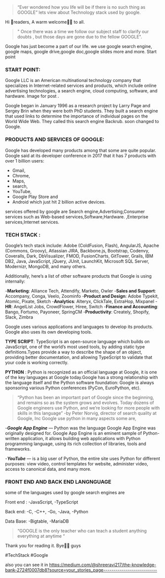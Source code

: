 > “Ever wondered how you life will be if there is no such thing as GOOGLE” lets view about Technology stack used by google.

Hi 🙋readers, A warm welcome🙏🏻 to all.

> " Once there was a time we follow our subject staff to clarify our doubts , but those days are gone due to the fellow GOOGLE".

Google has just become a part of our life. we use google search engine, google maps, google drive,google doc,google slides more and more.
Start point

### START POINT: 

Google LLC is an American multinational technology company that specializes in Internet-related services and products, which include online advertising technologies, a search engine, cloud computing, software, and hardware.
Image for post . 

Google began in January 1996 as a research project by Larry Page and Sergey Brin when they were both PhD students. They built a search engine that used links to determine the importance of individual pages on the World Wide Web. They called this search engine Backrub. soon changed to Google.


### PRODUCTS AND SERVICES OF GOOGLE:

Google has developed many products among that some are quite popular. Google said at its developer conference in 2017 that it has 7 products with over 1 billion users:
- Gmail,
- Chrome,
- Maps,
- search,
- YouTube,
- Google Play Store and
- Android
which just hit 2 billion active devices.

services offered by google are Search engine,Advertising,Consumer services such as Web-based services,Software,Hardware. ,Enterprise services,Internet services.


### TECH STACK :

Google’s tech stack include: Adobe (ColdFusion, Flash), AngularJS, Apache (Commons, Groovy), Atlassian JIRA, Backbone.js, Bootstrap, Codenvy, Coveralls, Dark, DbVisualizer, FMOD, FusionCharts, GitTower, Grails, IBM DB2, Java, JavaScript, jQuery, JUnit, LaunchKit, Microsoft SQL Server, Modernizr, MongoDB, and many others.

Additionally, here’s a list of other software products that Google is using internally:

-**Marketing**: Alliance Tech, Attendify, Marketo, Owler
-**Sales and Support**: Accompany, Conga, Veelo, Zoominfo
-**Product and Design**: Adobe Typekit, Atomic, Pixate, Sketch
-**Analytics**: Alteryx, ClickTale, ExtraHop, Mixpanel
-**HR**: AngelList Jobs, CrowdFlower, Hiree, Switch
-**Finance and Accounting**: Bango, Fortumo, Payoneer, SpringCM
-**Productivity**: Creately, Shopify, Slack, Zimbra

Google uses various applications and languages to develop its products. Google also uses its own developing tools.

**TYPE SCRIPT**: TypeScript is an open-source language which builds on JavaScript, one of the world’s most used tools, by adding static type definitions.Types provide a way to describe the shape of an object, providing better documentation, and allowing TypeScript to validate that your code is working correctly.

**PYTHON** : Python is recognized as an official language at Google, it is one of the key languages at Google today.Google has a strong relationship with the language itself and the Python software foundation: Google is always sponsoring various Python conferences (PyCon, EuroPython, etc).

> “Python has been an important part of Google since the beginning, and remains so as the system grows and evolves. Today dozens of Google engineers use Python, and we’re looking for more people with skills in this language” -by Peter Norvig, director of search quality at Google, Inc
Google use python in many aspects some are, 

-***Google App Engine*** — Python was the language Google App Engine was originally designed for. Google App Engine is an eminent sample of Python-written application, it allows building web applications with Python programming language, using its rich collection of libraries, tools and frameworks.

-***YouTube*** — is a big user of Python, the entire site uses Python for different purposes: view video, control templates for website, administer video, access to canonical data, and many more.

### FRONT END AND BACK END LANGNGUAGE

some of the languages used by google search engines are

Front end :
-JavaScript,
-TypeScript

Back end:
-C,
-C++,
-Go,
-Java,
-Python

Data Base:
-Bigtable,
-MariaDB

>“GOOGLE is the only teacher who can teach a student anything everything at anytime “
 
 
 Thank you for reading it. Bye🖐🏻 guys

#TechStack #Google

also you can see it in https://medium.com/@shreeravi217/the-knowledge-bank-2724f0007db8?source=your_stories_page---------------------------
